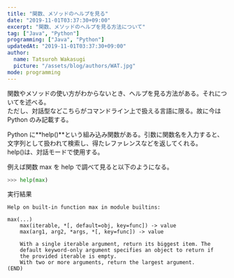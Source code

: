```yaml
---
title: "関数、メソッドのヘルプを見る"
date: "2019-11-01T03:37:30+09:00"
excerpt: "関数、メソッドのヘルプを見る方法について"
tag: ["Java", "Python"]
programming: ["Java", "Python"]
updatedAt: "2019-11-01T03:37:30+09:00"
author:
  name: Tatsuroh Wakasugi
  picture: "/assets/blog/authors/WAT.jpg"
mode: programming
---
```


関数やメソッドの使い方がわからないとき、ヘルプを見る方法がある。それについてを述べる。  
ただし、対話型などこちらがコマンドライン上で扱える言語に限る。故に今は Python のみ記載する。

<div class="note_content_by_programming_language" id="note_content_Python">

Python に**help()**という組み込み関数がある。引数に関数名を入力すると、文字列として扱われて検索し、得たレファレンスなどを返してくれる。  
help()は、対話モードで使用する。

例えば関数 max を help で調べて見ると以下のようになる。

```python
>>> help(max)
```

実行結果

```
Help on built-in function max in module builtins:

max(...)
    max(iterable, *[, default=obj, key=func]) -> value
    max(arg1, arg2, *args, *[, key=func]) -> value

    With a single iterable argument, return its biggest item. The
    default keyword-only argument specifies an object to return if
    the provided iterable is empty.
    With two or more arguments, return the largest argument.
(END)
```

</div>
